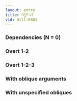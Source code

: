 ```yaml
---
layout: entry
title: འདུར་√2
vid: Hill:0881
---
```

### Dependencies (N = 0)


### Overt 1-2


### Overt 1-2-3


### With oblique arguments


### With unspecified obliques
